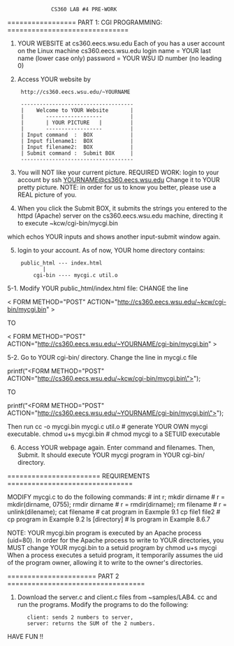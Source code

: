 
                  CS360 LAB #4 PRE-WORK

================= PART 1: CGI PROGRAMMING: ==============================

1. YOUR WEBSITE at cs360.eecs.wsu.edu
   Each of you has a user account on the Linux machine cs360.eecs.wsu.edu
        login name = YOUR last name     (lower case only)
        password   = YOUR WSU ID number (no leading 0)

2. Access YOUR website by

        http://cs360.eecs.wsu.edu/~YOURNAME
       
        ------------------------------------
        |    Welcome to YOUR Website       |
        |       ------------------         |
        |       | YOUR PICTURE   |         |
        |       ------------------         |
        | Input command  :  BOX            | 
        | Input filename1:  BOX            |
        | Input filename2:  BOX            | 
        | Submit command :  Submit BOX     |
        ------------------------------------

3. You will NOT like your current picture. 
   REQUIRED WORK: login to your account by
                  ssh YOURNAME@cs360.eecs.wsu.edu
                  Change it to YOUR pretty picture.
NOTE: in order for us to know you better, please use a REAL picture of you.

4. When you click the Submit BOX, it submits the strings you entered to the
   httpd (Apache) server on the cs360.eecs.wsu.edu machine, directing it to 
   execute
             ~kcw/cgi-bin/mycgi.bin 
 
  which echos YOUR inputs and shows another input-submit window again.

5. login to your account. As of now, YOUR home directory contains:
 
        public_html --- index.html 
               |
            cgi-bin ---- mycgi.c util.o

5-1. Modify YOUR public_html/index.html file: CHANGE the line

< FORM METHOD="POST" ACTION="http://cs360.eecs.wsu.edu/~kcw/cgi-bin/mycgi.bin" >

TO

< FORM METHOD="POST" ACTION="http://cs360.eecs.wsu.edu/~YOURNAME/cgi-bin/mycgi.bin" >

5-2. Go to YOUR cgi-bin/ directory. Change the line in mycgi.c file

 printf("<FORM METHOD=\"POST\" ACTION=\"http://cs360.eecs.wsu.edu/~kcw/cgi-bin/mycgi.bin\">"); 

TO

 printf("<FORM METHOD=\"POST\" ACTION=\"http://cs360.eecs.wsu.edu/~YOURNAME/cgi-bin/mycgi.bin\">");

Then run
     cc -o mycgi.bin mycgi.c util.o   # generate YOUR OWN mycgi executable.
     chmod u+s mycgi.bin              # chmod mycgi to a SETUID executable

6. Access YOUR webpage again. Enter command and filenames. Then, Submit.
   It should execute YOUR mycgi program in YOUR cgi-bin/ directory.


======================= REQUIREMENTS ===============================


MODIFY mycgi.c to do the following commands:
                          # int r;
     mkdir dirname        # r = mkdir(dirname, 0755);
     rmdir dirname        # r = rmdir(dirname);
     rm    filename       # r = unlink(dilename);
     cat   filename       # cat program in Eaxmple 9.1
     cp    file1 file2    # cp program  in Example 9.2
     ls    [directory]    # ls program  in Example 8.6.7

NOTE: YOUR mycgi.bin program is executed by an Apache process (uid=80). 
In order for the Apache process to write to YOUR directories, you MUST change 
YOUR mycgi.bin to a setuid program by
                    chmod u+s mycgi
When a process executes a setuid program, it temporarily assumes the uid of the
program owner, allowing it to write to the owner's directories.


====================== PART 2  ==================================

1. Download the server.c and client.c files from ~samples/LAB4.
   cc and run the programs. Modify the programs to do the following:

          client: sends 2 numbers to server, 
          server: returns the SUM of the 2 numbers.


HAVE FUN !!